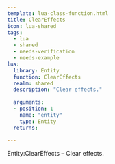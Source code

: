 ```yaml
---
template: lua-class-function.html
title: ClearEffects
icon: lua-shared
tags:
  - lua
  - shared
  - needs-verification
  - needs-example
lua:
  library: Entity
  function: ClearEffects
  realm: shared
  description: "Clear effects."
  
  arguments:
  - position: 1
    name: "entity"
    type: Entity
  returns:
    
---
```


<div class="lua__search__keywords">
Entity:ClearEffects &#x2013; Clear effects.
</div>
